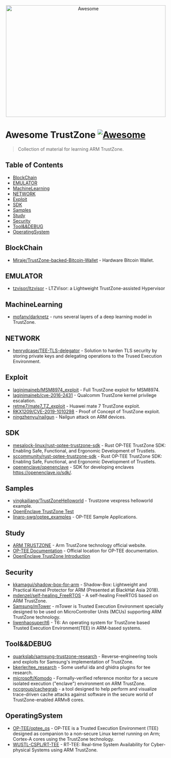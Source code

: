 <div align="center">
	<img width="500" height="350" src="https://github.com/sindresorhus/awesome/blob/main/media/logo.svg" alt="Awesome">
</div>

# Awesome TrustZone [![Awesome](https://cdn.rawgit.com/sindresorhus/awesome/d7305f38d29fed78fa85652e3a63e154dd8e8829/media/badge.svg)](https://github.com/Liaojinghui/awesome-trustzone) 

> Collection of material for learning ARM TrustZone.

## Table of Contents

- [BlockChain](#BlockChain)
- [EMULATOR](#emulator)
- [MachineLearning](#MachineLearning)
- [NETWORK](#NETWORK)
- [Exploit](#Exploit)
- [SDK](#SDK)
- [Samples](#Samples)
- [Study](#Study)
- [Security](#Security)
- [Tool&&DEBUG](#Tool&&DEBUG)
- [OperatingSystem](#OperatingSystem)

## BlockChain

* [Miraje/TrustZone-backed-Bitcoin-Wallet](https://github.com/Miraje/TrustZone-backed-Bitcoin-Wallet) - Hardware Bitcoin Wallet.

## EMULATOR

* [tzvisor/ltzvisor](https://github.com/tzvisor/ltzvisor) - LTZVisor: a Lightweight TrustZone-assisted Hypervisor


## MachineLearning

* [mofanv/darknetz](https://github.com/mofanv/darknetz) - runs several layers of a deep learning model in TrustZone.


## NETWORK

* [henrydcase/TEE-TLS-delegator](https://github.com/henrydcase/TEE-TLS-delegator) - Solution to harden TLS security by storing private keys and delegating operations to the Trused Execution Environment.

## Exploit

* [laginimaineb/MSM8974_exploit](https://github.com/laginimaineb/MSM8974_exploit) - Full TrustZone exploit for MSM8974.
* [laginimaineb/cve-2016-2431](https://github.com/laginimaineb/cve-2016-2431) - Qualcomm TrustZone kernel privilege escalation.
* [retme7/mate7_TZ_exploit](https://github.com/retme7/mate7_TZ_exploit) - Huawei mate 7 TrustZone exploit.
* [RKX1209/CVE-2019-1010298](https://github.com/RKX1209/CVE-2019-1010298) - Proof of Concept of TrustZone exploit.
* [ningzhenyu/nailgun](https://github.com/ningzhenyu/nailgun) - Nailgun attack on ARM devices.

## SDK

* [mesalock-linux/rust-optee-trustzone-sdk](https://github.com/mesalock-linux/rust-optee-trustzone-sdk) - Rust OP-TEE TrustZone SDK: Enabling Safe, Functional, and Ergonomic Development of Trustlets. 
* [sccommunity/rust-optee-trustzone-sdk](https://github.com/sccommunity/rust-optee-trustzone-sdk) - Rust OP-TEE TrustZone SDK: Enabling Safe, Functional, and Ergonomic Development of Trustlets.
* [openenclave/openenclave](https://github.com/openenclave/openenclave) - SDK for developing enclaves https://openenclave.io/sdk/. 

## Samples

* [yingkailiang/TrustZoneHelloworld](https://github.com/yingkailiang/TrustZoneHelloworld) - Trustzone vexpress helloworld example.
* [OpenEnclave TrustZone Test](https://github.com/openenclave/openenclave/tree/master/tests)
* [linaro-swg/optee_examples](https://github.com/linaro-swg/optee_examples) - OP-TEE Sample Applications.

## Study

* [ARM TRUSTZONE](https://developer.arm.com/ip-products/security-ip/trustzone) - Arm TrustZone technology official website.
* [OP-TEE Documentation](https://optee.readthedocs.io/en/latest/) - Official location for OP-TEE documentation.
* [OpenEnclave TrustZone Introduction](https://github.com/openenclave/openenclave/blob/master/docs/GettingStartedDocs/OP-TEE/Introduction.md)


## Security

* [kkamagui/shadow-box-for-arm](https://github.com/kkamagui/shadow-box-for-arm) - Shadow-Box: Lightweight and Practical Kernel Protector for ARM (Presented at BlackHat Asia 2018).
* [mdenzel/self-healing_FreeRTOS](https://github.com/mdenzel/self-healing_FreeRTOS) - A self-healing FreeRTOS based on ARM TrustZone.
* [Samsung/mTower](https://github.com/Samsung/mTower) - mTower is Trusted Execution Environment specially designed to be used on MicroController Units (MCUs) supporting ARM TrustZone technology.
* [liwenhaosuper/t6](https://github.com/liwenhaosuper/t6) - T6: An operating system for TrustZone based Trusted Execution Environment(TEE) in ARM-based systems.

## Tool&&DEBUG

* [quarkslab/samsung-trustzone-research](https://github.com/quarkslab/samsung-trustzone-research) - Reverse-engineering tools and exploits for Samsung's implementation of TrustZone.
* [bkerler/tee_research](https://github.com/bkerler/tee_research) - Some useful ida and ghidra plugins for tee research.
* [microsoft/Komodo](https://github.com/microsoft/Komodo) - Formally-verified reference monitor for a secure isolated execution ("enclave") environment on ARM TrustZone.
* [nccgroup/cachegrab](https://github.com/nccgroup/cachegrab) - a tool designed to help perform and visualize trace-driven cache attacks against software in the secure world of TrustZone-enabled ARMv8 cores.

## OperatingSystem

* [OP-TEE/optee_os](https://github.com/OP-TEE/optee_os) - OP-TEE is a Trusted Execution Environment (TEE) designed as companion to a non-secure Linux kernel running on Arm; Cortex-A cores using the TrustZone technology.
* [WUSTL-CSPL/RT-TEE](https://github.com/WUSTL-CSPL/RT-TEE) - RT-TEE: Real-time System Availability for Cyber-physical Systems using ARM TrustZone.

